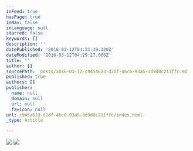 ```yaml
---
inFeed: true
hasPage: true
inNav: false
inLanguage: null
starred: false
keywords: []
description: ''
datePublished: '2016-03-12T04:31:49.320Z'
dateModified: '2016-03-12T04:29:27.066Z'
title: ''
author: []
sourcePath: _posts/2016-03-12-c945a623-d2df-46c6-93a5-3d9d0c211ffc.md
published: true
authors: []
publisher:
  name: null
  domain: null
  url: null
  favicon: null
url: c945a623-d2df-46c6-93a5-3d9d0c211ffc/index.html
_type: Article

---
```

![](https://the-grid-user-content.s3-us-west-2.amazonaws.com/67619375-8652-42a4-80a4-e8f21146ebde.jpg)
![](https://the-grid-user-content.s3-us-west-2.amazonaws.com/5e11d03e-12e0-401e-bd8a-129aa63528af.jpg)